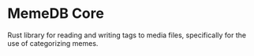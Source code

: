 # MemeDB Core

Rust library for reading and writing tags to media files, specifically for the use of categorizing memes.